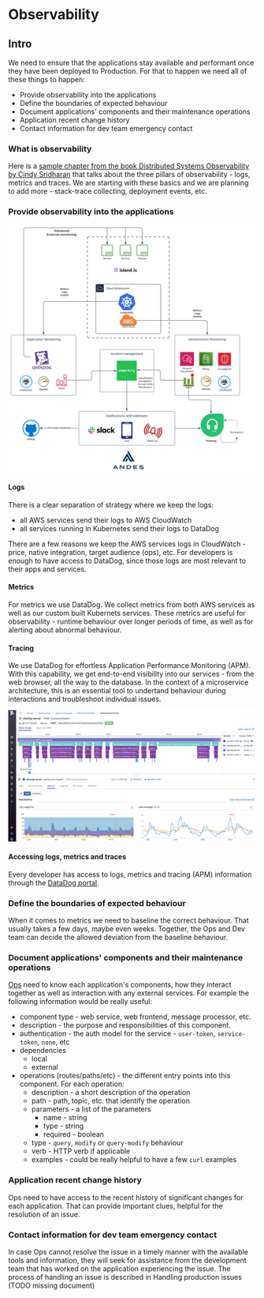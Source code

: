 # Observability

## Intro

We need to ensure that the applications stay available and performant once they have been deployed to Production. For that to happen we need all of these things to happen:

- Provide observability into the applications
- Define the boundaries of expected behaviour
- Document applications' components and their maintenance operations
- Application recent change history
- Contact information for dev team emergency contact

### What is observability

Here is a [sample chapter from the book Distributed Systems Observability by Cindy Sridharan](https://www.oreilly.com/library/view/distributed-systems-observability/9781492033431/ch04.html) that talks about the three pillars of observability - logs, metrics and traces. We are starting with these basics and we are planning to add more - stack-trace collecting, deployment events, etc.

### Provide observability into the applications

![Monitoring at SÍ](./assets/logging-metrics-traces.svg)

#### Logs

There is a clear separation of strategy where we keep the logs:

- all AWS services send their logs to AWS CloudWatch
- all services running in Kubernetes send their logs to DataDog

There are a few reasons we keep the AWS services logs in CloudWatch - price, native integration, target audience (ops), etc.
For developers is enough to have access to DataDog, since those logs are most relevant to their apps and services.

#### Metrics

For metrics we use DataDog. We collect metrics from both AWS services as well as our custom built Kubernets services. These metrics are useful for observability - runtime behaviour over longer periods of time, as well as for alerting about abnormal behaviour.

#### Tracing

We use DataDog for effortless Application Performance Monitoring (APM). With this capability, we get end-to-end visibility into our services - from the web browser, all the way to the database. In the context of a microservice architecture, this is an essential tool to undertand behaviour during interactions and troubleshoot individual issues.

![DataDog APM](./assets/datadog-apm.png)

#### Accessing logs, metrics and traces

Every developer has access to logs, metrics and tracing (APM) information through the [DataDog portal](https://app.datadoghq.com).

### Define the boundaries of expected behaviour

When it comes to metrics we need to baseline the correct behaviour. That usually takes a few days, maybe even weeks. Together, the Ops and Dev team can decide the allowed deviation from the baseline behaviour.

### Document applications' components and their maintenance operations

[Ops](technical-overview/devops/personas.md#ops) need to know each application's components, how they interact together as well as interaction with any external services. For example the following information would be really useful:

- component type - web service, web frontend, message processor, etc.
- description - the purpose and responsibilities of this component.
- authentication - the auth model for the service - `user-token`, `service-token`, `none`, etc
- dependencies
  - local
  - external
- operations (routes/paths/etc) - the different entry points into this component. For each operation:
  - description - a short description of the operation
  - path - path, topic, etc. that identify the operation
  - parameters - a list of the parameters
    - name - string
    - type - string
    - required - boolean
  - type - `query`, `modify` or `query-modify` behaviour
  - verb - HTTP verb if applicable
  - examples - could be really helpful to have a few `curl` examples

### Application recent change history

Ops need to have access to the recent history of significant changes for each application. That can provide important clues, helpful for the resolution of an issue.

### Contact information for dev team emergency contact

In case Ops cannot resolve the issue in a timely manner with the available tools and information, they will seek for assistance from the development team that has worked on the application experiencing the issue. The process of handling an issue is described in Handling production issues (TODO missing document)
